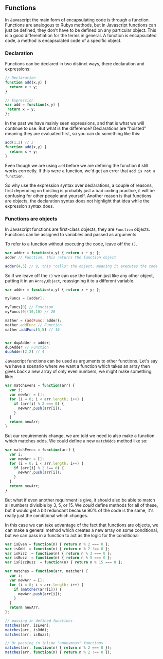 ## Functions

In Javascript the main form of encapsulating code is through a function. Functions are analogous to Rubys methods, but in Javascript functions can just be defined, they don't have to be defined on any particular object. This is a good differentiation for the terms in general. A function is encapsulated code, a method is encapsulated code of a specific object.

### Declaration

Functions can be declared in two distinct ways, there declaration and expressions:

```js
// Declaration
function add(x,y) {
  return x + y;
}

// Expression
var add = function(x,y) {
 return x = y;
};
```

In the past we have mainly seen expressions, and that is what we will continue to use. But what is the difference? Declarations are "hoisted" meaning they are evaluated first, so you can do something like this:

```js
add(1,2) // 3
function add(x,y) {
  return x + y;
}
```

Even though we are using `add` before we are defining the function it still works correctly. If this were a function, we'd get an error that `add is not a function`.

So why use the expression syntax over declarations, a couple of reasons, first depending on hoisting is probably just a bad coding practice, it will be confusing for other people and yourself. Another reason is that functions are objects, the declaration syntax does not highlight that idea while the expression syntax does.

### Functions are objects

In Javascript functions are first-class objects, they are `Function` objects. Functions can be assigned to variables and passed as arguments.

To refer to a function without executing the code, leave off the `()`.

```js
var adder = function(x,y) { return x + y; };
adder // Function, this returns the function object

adder(4,5) // 9, this "calls" the object, meaning it executes the code within the body
```

So if we leave off the `()` we can use the function just like any other object, putting it in an `Array`,`Object`, reassigning it to a different variable.

```js
var adder = function(x,y) { return x + y; };

myFuncs = [adder];

myFuncs[0] // Function
myFuncs[0](10,10) // 20

mather = {addFunc: adder};
mather.addFunc // Function
mather.addFunc(5,5) // 10


var dupAdder = adder;
dupAdder // Function
dupAdder(2,2) // 4
```

Javascript functions can be used as arguments to other functions. Let's say we have a scenario where we want a function which takes an array then gives back a new array of only even numbers, we might make something like:

```js
var matchEvens = function(arr) {
  var i;
  var newArr = [];
  for (i = 0; i < arr.length; i++) {
    if (arr[i] % 2 === 0) {
      newArr.push(arr[i]);
    }
  }
  return newArr;
}
```

But our requirements change, we are told we need to also make a function which matches odds. We could define a new `matchOdds` method like so:

```js
var matchEvens = function(arr) {
  var i;
  var newArr = [];
  for (i = 0; i < arr.length; i++) {
    if (arr[i] % 2 !== 0) {
      newArr.push(arr[i]);
    }
  }
  return newArr;
}
```

But what if even another requirment is give,  it should also be able to match all numbers divisible by 3, 5, or 15. We *could* define methods for all of these, but it would get a bit redundant because 90% of the code is the same, it's really just the conditional which changes.

In this case we can take advantage of the fact that functions are objects, we can make a general method which creates a new array on some conditional, but we can pass in a function to act as the logic for the conditional

```js
var isEven = function(n) { return n % 2 === 0 };
var isOdd  = function(n) { return n % 2 !== 0 };
var isFizz  = function(n) { return n % 3 === 0 };
var isBuzz  = function(n) { return n % 5 === 0 };
var isFizzBuzz  = function(n) { return n % 15 === 0 };

var matches = function(arr, matcher) {
  var i;
  var newArr = [];
  for (i = 0; i < arr.length; i++) {
    if (matcher(arr[i])) {
      newArr.push(arr[i]);
    }
  }
  return newArr;
};

// passing in defined functions
matches(arr, isEven);
matches(arr, isOdd);
matches(arr, isBuzz);

// Or passing in inline "anonymous" functions
matches(arr, function(n) { return n % 2 === 0 });
matches(arr, function(n) { return n % 2 !== 0 });

```
